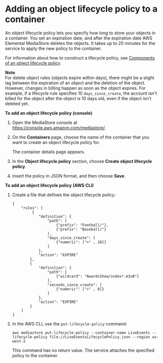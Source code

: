 # Adding an object lifecycle policy to a container<a name="policies-object-lifecycle-add"></a>

An object lifecycle policy lets you specify how long to store your objects in a container\. You set an expiration date, and after the expiration date AWS Elemental MediaStore deletes the objects\. It takes up to 20 minutes for the service to apply the new policy to the container\.

For information about how to construct a lifecycle policy, see [Components of an object lifecycle policy](policies-object-lifecycle-components.md)\.

**Note**  
For delete object rules \(objects expire within days\), there might be a slight lag between the expiration of an object and the deletion of the object\. However, changes in billing happen as soon as the object expires\. For example, if a lifecycle rule specifies 10 `days_since_create`, the account isn't billed for the object after the object is 10 days old, even if the object isn't deleted yet\.

**To add an object lifecycle policy \(console\)**

1. Open the MediaStore console at [https://console\.aws\.amazon\.com/mediastore/](https://console.aws.amazon.com/mediastore/)\.

1. On the **Containers** page, choose the name of the container that you want to create an object lifecycle policy for\.

   The container details page appears\. 

1. In the **Object lifecycle policy** section, choose **Create object lifecycle policy**\.

1. Insert the policy in JSON format, and then choose **Save**\.

**To add an object lifecycle policy \(AWS CLI\)**

1. Create a file that defines the object lifecycle policy:

   ```
   {        
       "rules": [
            {
               "definition": {
                   "path": [ 
                       {"prefix": "Football/"}, 
                       {"prefix": "Baseball/"}
                   ],
                   "days_since_create": [
                       {"numeric": [">" , 28]}
                   ]
               },
               "action": "EXPIRE"
           },
           {
               "definition": {
                   "path": [ 
                       {"wildcard": "AwardsShow/index*.m3u8"}
                   ],
                   "seconds_since_create": [
                       {"numeric": [">" , 8]}
                   ]
               },
               "action": "EXPIRE"
           }
       ]
   }
   ```

1. In the AWS CLI, use the `put-lifecycle-policy` command:

   ```
   aws mediastore put-lifecycle-policy --container-name LiveEvents --lifecycle-policy file://LiveEventsLifecyclePolicy.json --region us-west-2
   ```

   This command has no return value\. The service attaches the specified policy to the container\. 